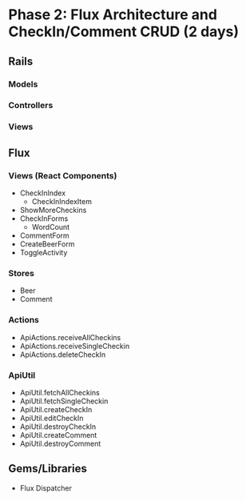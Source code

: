 # Phase 2: Flux Architecture and CheckIn/Comment CRUD (2 days)

## Rails
### Models

### Controllers

### Views

## Flux
### Views (React Components)
* CheckInIndex
  - CheckInIndexItem
* ShowMoreCheckins
* CheckInForms
  - WordCount
* CommentForm
* CreateBeerForm
* ToggleActivity

### Stores
* Beer
* Comment

### Actions
* ApiActions.receiveAllCheckins
* ApiActions.receiveSingleCheckin
* ApiActions.deleteCheckIn

### ApiUtil
* ApiUtil.fetchAllCheckins
* ApiUtil.fetchSingleCheckin
* ApiUtil.createCheckIn
* ApiUtil.editCheckIn
* ApiUtil.destroyCheckIn
* ApiUtil.createComment
* ApiUtil.destroyComment

## Gems/Libraries
* Flux Dispatcher
